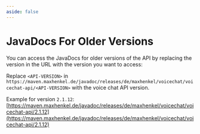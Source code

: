 ```yaml
---
aside: false
---
```


# JavaDocs For Older Versions

You can access the JavaDocs for older versions of the API by replacing the version in the URL with the version you want to access:

Replace `<API-VERSION>` in `https://maven.maxhenkel.de/javadoc/releases/de/maxhenkel/voicechat/voicechat-api/<API-VERSION>` with the voice chat API version.

Example for version `2.1.12`:
[https://maven.maxhenkel.de/javadoc/releases/de/maxhenkel/voicechat/voicechat-api/2.1.12](https://maven.maxhenkel.de/javadoc/releases/de/maxhenkel/voicechat/voicechat-api/2.1.12)